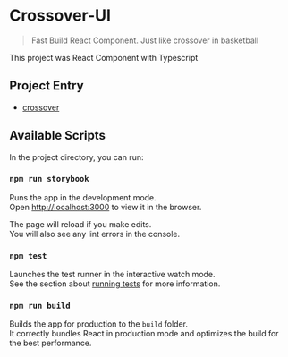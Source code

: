 # Crossover-UI
> Fast Build React Component. Just like crossover in basketball

This project was React Component with Typescript

## Project Entry
* [crossover](https://dave-wind.github.io/crossover/)

## Available Scripts

In the project directory, you can run:

### `npm run storybook`

Runs the app in the development mode.<br />
Open [http://localhost:3000](http://localhost:6000) to view it in the browser.

The page will reload if you make edits.<br />
You will also see any lint errors in the console.

### `npm test`

Launches the test runner in the interactive watch mode.<br />
See the section about [running tests](https://facebook.github.io/create-react-app/docs/running-tests) for more information.

### `npm run build`

Builds the app for production to the `build` folder.<br />
It correctly bundles React in production mode and optimizes the build for the best performance.


